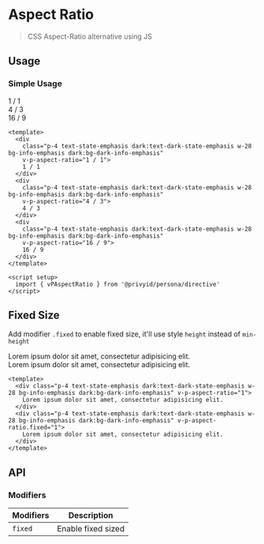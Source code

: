 <script setup>
  import { vPAspectRatio } from '.'
</script>

# Aspect Ratio
> CSS Aspect-Ratio alternative using JS

## Usage

### Simple Usage

<preview class="items-start space-x-3">
  <div
    class="p-4 text-state-emphasis dark:text-dark-state-emphasis w-28 bg-info-emphasis dark:bg-dark-info-emphasis"
    v-p-aspect-ratio="1 / 1">
    1 / 1
  </div>
  <div
    class="p-4 text-state-emphasis dark:text-dark-state-emphasis w-28 bg-info-emphasis dark:bg-dark-info-emphasis"
    v-p-aspect-ratio="4 / 3">
    4 / 3
  </div>
  <div
    class="p-4 text-state-emphasis dark:text-dark-state-emphasis w-28 bg-info-emphasis dark:bg-dark-info-emphasis"
    v-p-aspect-ratio="16 / 9">
    16 / 9
  </div>
</preview>

```vue
<template>
  <div
    class="p-4 text-state-emphasis dark:text-dark-state-emphasis w-28 bg-info-emphasis dark:bg-dark-info-emphasis"
    v-p-aspect-ratio="1 / 1">
    1 / 1
  </div>
  <div
    class="p-4 text-state-emphasis dark:text-dark-state-emphasis w-28 bg-info-emphasis dark:bg-dark-info-emphasis"
    v-p-aspect-ratio="4 / 3">
    4 / 3
  </div>
  <div
    class="p-4 text-state-emphasis dark:text-dark-state-emphasis w-28 bg-info-emphasis dark:bg-dark-info-emphasis"
    v-p-aspect-ratio="16 / 9">
    16 / 9
  </div>
</template>

<script setup>
  import { vPAspectRatio } from '@privyid/persona/directive'
</script>
```

## Fixed Size

Add modifier `.fixed` to enable fixed size, it'll use style `height` instead of `min-height`

<preview class="space-x-3">
  <div class="p-4 text-state-emphasis dark:text-dark-state-emphasis w-28 bg-info-emphasis dark:bg-dark-info-emphasis" v-p-aspect-ratio="1">
    Lorem ipsum dolor sit amet, consectetur adipisicing elit.
  </div>
  <div class="p-4 text-state-emphasis dark:text-dark-state-emphasis w-28 bg-info-emphasis dark:bg-dark-info-emphasis" v-p-aspect-ratio.fixed="1">
    Lorem ipsum dolor sit amet, consectetur adipisicing elit.
  </div>
</preview>

```vue
<template>
  <div class="p-4 text-state-emphasis dark:text-dark-state-emphasis w-28 bg-info-emphasis dark:bg-dark-info-emphasis" v-p-aspect-ratio="1">
    Lorem ipsum dolor sit amet, consectetur adipisicing elit.
  </div>
  <div class="p-4 text-state-emphasis dark:text-dark-state-emphasis w-28 bg-info-emphasis dark:bg-dark-info-emphasis" v-p-aspect-ratio.fixed="1">
    Lorem ipsum dolor sit amet, consectetur adipisicing elit.
  </div>
</template>
```

## API

### Modifiers

| Modifiers | Description        |
|-----------|--------------------|
| `fixed`   | Enable fixed sized |
